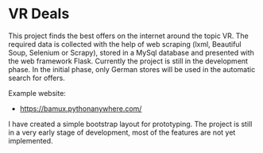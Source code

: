 # VR Deals
This project finds the best offers on the internet around the topic VR. The required data is collected with the help of web scraping (lxml, Beautiful Soup, Selenium or Scrapy), stored in a MySql database and presented with the web framework Flask. Currently the project is still in the development phase. In the initial phase, only German stores will be used in the automatic search for offers.

Example website: 
- https://bamux.pythonanywhere.com/

I have created a simple bootstrap layout for prototyping. The project is still in a very early stage of development, most of the features are not yet implemented.